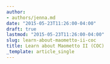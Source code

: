 ```yaml
---
author:
- authors/jenna.md
date: "2015-05-23T11:26:00-04:00"
draft: true
lastmod: "2015-05-23T11:26:00-04:00"
slug: learn-about-maometto-ii-coc
title: Learn about Maometto II (COC)
_template: article_single
---
```



